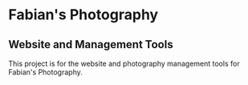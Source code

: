 # Fabian's Photography

## Website and Management Tools

This project is for the website and photography management tools for Fabian's Photography.
